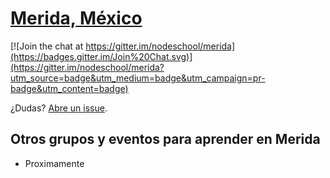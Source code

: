 [Merida, México](http://nodeschool.io/merida/)
======

[![Join the chat at https://gitter.im/nodeschool/merida](https://badges.gitter.im/Join%20Chat.svg)](https://gitter.im/nodeschool/merida?utm_source=badge&utm_medium=badge&utm_campaign=pr-badge&utm_content=badge)

¿Dudas? [Abre un issue](https://github.com/nodeschool/merida/issues).

## Otros grupos y eventos para aprender en Merida

- Proximamente